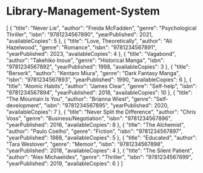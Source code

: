 # Library-Management-System

[
  {
    "title": "Never Lie",
    "author": "Freida McFadden",
    "genre": "Psychological Thriller",
    "isbn": "9781234567890",
    "yearPublished": 2021,
    "availableCopies": 5
  },
  {
    "title": "Love, Theoretically",
    "author": "Ali Hazelwood",
    "genre": "Romance",
    "isbn": "9781234567891",
    "yearPublished": 2023,
    "availableCopies": 4
  },
  {
    "title": "Vagabond",
    "author": "Takehiko Inoue",
    "genre": "Historical Manga",
    "isbn": "9781234567892",
    "yearPublished": 1998,
    "availableCopies": 3
  },
  {
    "title": "Berserk",
    "author": "Kentaro Miura",
    "genre": "Dark Fantasy Manga",
    "isbn": "9781234567893",
    "yearPublished": 1990,
    "availableCopies": 6
  },
  {
    "title": "Atomic Habits",
    "author": "James Clear",
    "genre": "Self-help",
    "isbn": "9781234567894",
    "yearPublished": 2018,
    "availableCopies": 10
  },
  {
    "title": "The Mountain Is You",
    "author": "Brianna Wiest",
    "genre": "Self-development",
    "isbn": "9781234567895",
    "yearPublished": 2020,
    "availableCopies": 7
  },
  {
    "title": "Never Split the Difference",
    "author": "Chris Voss",
    "genre": "Business/Negotiation",
    "isbn": "9781234567896",
    "yearPublished": 2016,
    "availableCopies": 8
  },
  {
    "title": "The Alchemist",
    "author": "Paulo Coelho",
    "genre": "Fiction",
    "isbn": "9781234567897",
    "yearPublished": 1988,
    "availableCopies": 5
  },
  {
    "title": "Educated",
    "author": "Tara Westover",
    "genre": "Memoir",
    "isbn": "9781234567898",
    "yearPublished": 2018,
    "availableCopies": 4
  },
  {
    "title": "The Silent Patient",
    "author": "Alex Michaelides",
    "genre": "Thriller",
    "isbn": "9781234567899",
    "yearPublished": 2019,
    "availableCopies": 6
  }
]
